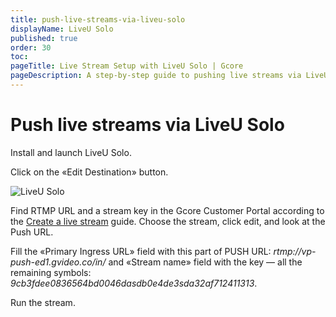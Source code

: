 ```yaml
---
title: push-live-streams-via-liveu-solo
displayName: LiveU Solo
published: true
order: 30
toc:
pageTitle: Live Stream Setup with LiveU Solo | Gcore
pageDescription: A step-by-step guide to pushing live streams via LiveU Solo.
---
```

# Push live streams via LiveU Solo

Install and launch LiveU Solo.

Click on the «Edit Destination» button.

<img src="https://assets.gcore.pro/docs/streaming-platform/live-streaming/push-live-streams-software/push-live-streams-via-liveu-solo/mceclip1.png" alt=" LiveU Solo">

Find RTMP URL and a stream key in the Gcore Customer Portal according to the <a href="https://gcore.com/docs/streaming-platform/live-streaming/create-a-live-stream" target="_blank">Create a live stream</a> guide. Choose the stream, click edit, and look at the Push URL.

Fill the «Primary Ingress URL» field with this part of PUSH URL: *rtmp://vp-push-ed1.gvideo.co/in/* and «Stream name» field with the key — all the remaining symbols: *9cb3fdee0836564bd0046dasdb0e4de3sda32af712411313*.

Run the stream.